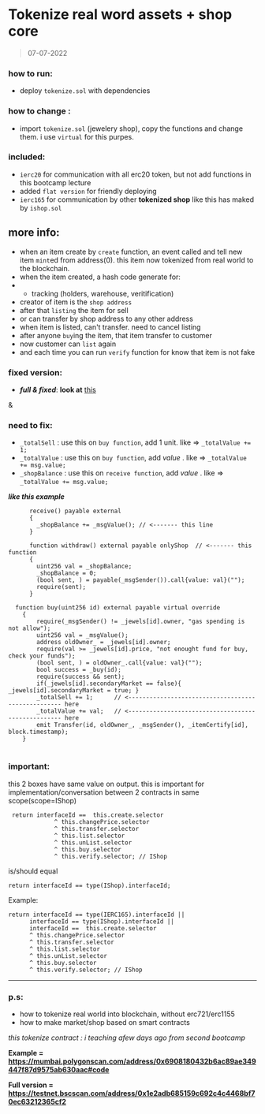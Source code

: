 # Tokenize real word assets + shop core

> 07-07-2022

### how to run:
- deploy `tokenize.sol` with dependencies

### how to change :
- import `tokenize.sol` (jewelery shop), copy the functions and change them. i use `virtual` for this purpes.

### included:
- `ierc20` for communication with all erc20 token, but not add functions in this bootcamp lecture
- added `flat version` for friendly deploying
- `ierc165` for communication by other **tokenized shop** like this has maked by `ishop.sol`


## more info:
- when an item create by `create` function, an event called and tell new item `mint`ed from address(0). this item now tokenized from real world to the blockchain.
- when the item created, a hash code generate for:
- - tracking (holders, warehouse, veritification)
- creator of item is the `shop address`
- after that `listing` the item for sell
- or can transfer by shop address to any other address
- when item is listed, can't transfer. need to cancel listing
- after anyone `buy`ing the item, that item transfer to customer
- now customer can `list` again
- and each time you can run `verify` function for know that item is not fake

### fixed version:
- ***full & fixed***: **look at** [this](https://github.com/mosi-sol/live-contract-s3/tree/main/05-Tokenize/full-functions) 

&

### need to fix:
- `_totalSell` : use this on `buy function`, add 1 unit. like => `_totalValue += 1;`
- `_totalValue` : use this on `buy function`, add *value* . like => `_totalValue += msg.value;` 
- `_shopBalance` : use this on `receive function`, add *value* . like => `_totalValue += msg.value;`

***like this example***
```solidity
      receive() payable external 
      {
        _shopBalance += _msgValue(); // <------- this line
      }

      function withdraw() external payable onlyShop  // <------- this function
      {
        uint256 val = _shopBalance;
        _shopBalance = 0;
        (bool sent, ) = payable(_msgSender()).call{value: val}("");
        require(sent);
      }
  
  function buy(uint256 id) external payable virtual override 
    {
        require(_msgSender() != _jewels[id].owner, "gas spending is not allow");
        uint256 val = _msgValue();
        address oldOwner_ = _jewels[id].owner;
        require(val >= _jewels[id].price, "not enought fund for buy, check your funds");
        (bool sent, ) = oldOwner_.call{value: val}("");
        bool success = _buy(id);
        require(success && sent);
        if(_jewels[id].secondaryMarket == false){ _jewels[id].secondaryMarket = true; }
        _totalSell += 1;      // <--------------------------------------------------- here
        _totalValue += val;   // <--------------------------------------------------- here
        emit Transfer(id, oldOwner_, _msgSender(), _itemCertify[id], block.timestamp);
    }

```

#

### important:

this 2 boxes have same value on output. this is important for implementation/conversation between 2 contracts in same scope(scope=IShop)

```solidity
 return interfaceId ==  this.create.selector
             ^ this.changePrice.selector
             ^ this.transfer.selector
             ^ this.list.selector
             ^ this.unList.selector
             ^ this.buy.selector
             ^ this.verify.selector; // IShop
```
is/should equal 
```solidity
return interfaceId == type(IShop).interfaceId; 
```

Example:
```solidity
return interfaceId == type(IERC165).interfaceId || 
      interfaceId == type(IShop).interfaceId || 
      interfaceId ==  this.create.selector
      ^ this.changePrice.selector
      ^ this.transfer.selector
      ^ this.list.selector
      ^ this.unList.selector
      ^ this.buy.selector
      ^ this.verify.selector; // IShop
```

---

### p.s:
- how to tokenize real world into blockchain, without erc721/erc1155
- how to make market/shop based on smart contracts

*this tokenize contract : i teaching afew days ago from second bootcamp*

**Example = https://mumbai.polygonscan.com/address/0x6908180432b6ac89ae349447f87d9575ab630aac#code**

**Full version = https://testnet.bscscan.com/address/0x1e2adb685159c692c4c4468bf70ec63212365cf2**
